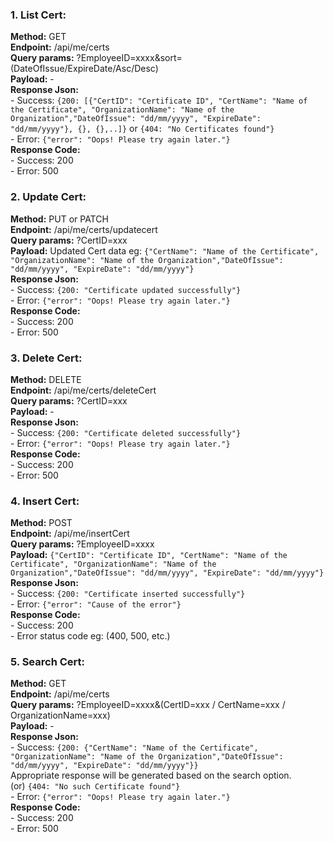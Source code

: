 ### 1. List Cert:
**Method:** GET  
**Endpoint:** /api/me/certs  
**Query params:** ?EmployeeID=xxxx&sort=(DateOfIssue/ExpireDate/Asc/Desc)  
**Payload:** -  
**Response Json:**  
    - Success: `{200: [{"CertID": "Certificate ID", "CertName": "Name of the Certificate", "OrganizationName": "Name of the Organization","DateOfIssue": "dd/mm/yyyy", "ExpireDate": "dd/mm/yyyy"}, {}, {},..]}` or `{404: "No Certificates found"}`  
    - Error: `{"error": "Oops! Please try again later."}`  
**Response Code:**  
    - Success: 200  
    - Error: 500  

### 2. Update Cert:
**Method:** PUT or PATCH  
**Endpoint:** /api/me/certs/updatecert  
**Query params:** ?CertID=xxx  
**Payload:** Updated Cert data eg: `{"CertName": "Name of the Certificate", "OrganizationName": "Name of the Organization","DateOfIssue": "dd/mm/yyyy", "ExpireDate": "dd/mm/yyyy"}`  
**Response Json:**  
    - Success: `{200: "Certificate updated successfully"}`  
    - Error: `{"error": "Oops! Please try again later."}`  
**Response Code:**  
    - Success: 200  
    - Error: 500  

### 3. Delete Cert:
**Method:** DELETE  
**Endpoint:** /api/me/certs/deleteCert  
**Query params:** ?CertID=xxx  
**Payload:** -  
**Response Json:**  
    - Success: `{200: "Certificate deleted successfully"}`  
    - Error: `{"error": "Oops! Please try again later."}`  
**Response Code:**  
    - Success: 200  
    - Error: 500  

### 4. Insert Cert:
**Method:** POST  
**Endpoint:** /api/me/insertCert  
**Query params:** ?EmployeeID=xxxx  
**Payload:** `{"CertID": "Certificate ID", "CertName": "Name of the Certificate", "OrganizationName": "Name of the Organization","DateOfIssue": "dd/mm/yyyy", "ExpireDate": "dd/mm/yyyy"}`  
**Response Json:**  
    - Success: `{200: "Certificate inserted successfully"}`  
    - Error: `{"error": "Cause of the error"}`  
**Response Code:**  
    - Success: 200  
    - Error status code eg: (400, 500, etc.)  

### 5. Search Cert:
**Method:** GET   
**Endpoint:** /api/me/certs  
**Query params:** ?EmployeeID=xxxx&(CertID=xxx / CertName=xxx / OrganizationName=xxx)  
**Payload:** -  
**Response Json:**  
    - Success: `{200: {"CertName": "Name of the Certificate", "OrganizationName": "Name of the Organization","DateOfIssue": "dd/mm/yyyy", "ExpireDate": "dd/mm/yyyy"}}`  
       Appropriate response will be generated based on the search option.  
       (or) `{404: "No such Certificate found"}`  
    - Error: `{"error": "Oops! Please try again later."}`  
**Response Code:**  
    - Success: 200  
    - Error: 500  
